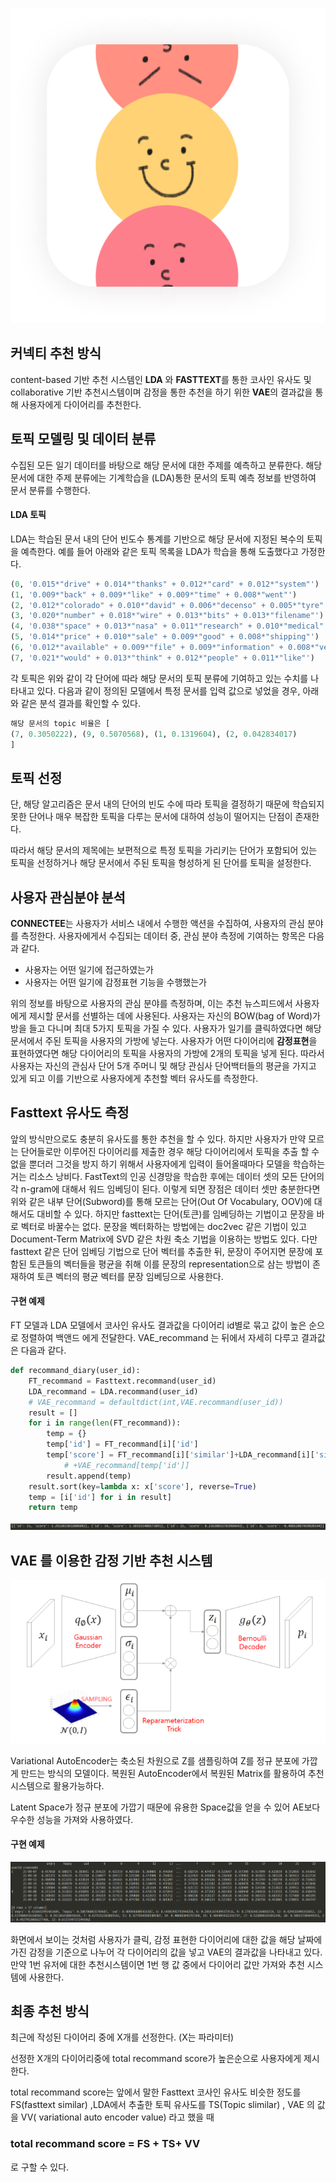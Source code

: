 ![image-20210917223642246](README.assets/main.png)

## 커넥티 추천 방식

content-based 기반 추천 시스템인 **LDA** 와 **FASTTEXT**를 통한 코사인 유사도 및 collaborative 기반 추천시스템이며 감정을 통한 추천을 하기 위한 **VAE**의 결과값을 통해 사용자에게 다이어리를 추천한다. 



## 토픽 모델링 및 데이터 분류

수집된 모든 일기 데이터를 바탕으로 해당 문서에 대한 주제를 예측하고 분류한다. 해당 문서에 대한 주제 분류에는 기계학습을 (LDA)통한 문서의 토픽 예측 정보를 반영하여 문서 분류를 수행한다.



#### LDA 토픽

LDA는 학습된 문서 내의 단어 빈도수 통계를 기반으로 해당 문서에 지정된 복수의 토픽을 예측한다. 
예를 들어 아래와 같은 토픽 목록을 LDA가 학습을 통해 도출했다고 가정한다.

```python
(0, '0.015*"drive" + 0.014*"thanks" + 0.012*"card" + 0.012*"system"')
(1, '0.009*"back" + 0.009*"like" + 0.009*"time" + 0.008*"went"')
(2, '0.012*"colorado" + 0.010*"david" + 0.006*"decenso" + 0.005*"tyre"')
(3, '0.020*"number" + 0.018*"wire" + 0.013*"bits" + 0.013*"filename"')
(4, '0.038*"space" + 0.013*"nasa" + 0.011*"research" + 0.010*"medical"')
(5, '0.014*"price" + 0.010*"sale" + 0.009*"good" + 0.008*"shipping"')
(6, '0.012*"available" + 0.009*"file" + 0.009*"information" + 0.008*"version"')
(7, '0.021*"would" + 0.013*"think" + 0.012*"people" + 0.011*"like"')

```

각 토픽은 위와 같이 각 단어에 따라 해당 문서의 토픽 분류에 기여하고 있는 수치를 나타내고 있다. 다음과 같이 정의된 모델에서 특정 문서를 입력 값으로 넣었을 경우, 아래와 같은 분석 결과를 확인할 수 있다.

```python
해당 문서의 topic 비율은 [
(7, 0.3050222), (9, 0.5070568), (1, 0.1319604), (2, 0.042834017)
]
```



## 토픽 선정

단, 해당 알고리즘은 문서 내의 단어의 빈도 수에 따라 토픽을 결정하기 때문에 학습되지 못한 단어나 매우 복잡한 토픽을 다루는 문서에 대하여 성능이 떨어지는 단점이 존재한다. 

따라서 해당 문서의 제목에는 보편적으로 특정 토픽을 가리키는 단어가 포함되어 있는 토픽을 선정하거나 해당 문서에서 주된 토픽을 형성하게 된 단어를 토픽을 설정한다.



## 사용자 관심분야 분석

**CONNECTEE**는 사용자가 서비스 내에서 수행한 액션을 수집하여, 사용자의 관심 분야를 측정한다. 사용자에게서 수집되는 데이터 중, 관심 분야 측정에 기여하는 항목은 다음과 같다.

- 사용자는 어떤 일기에 접근하였는가
- 사용자는 어떤 일기에 감정표현 기능을 수행했는가

위의 정보를 바탕으로 사용자의 관심 분야를 측정하며, 이는 추천 뉴스피드에서 사용자에게 제시할 문서를 선별하는 데에 사용된다.
사용자는 자신의 BOW(bag of Word)가방을 들고 다니며 최대 5가지 토픽을 가질 수 있다. 사용자가 일기를 클릭하였다면 해당 문서에서 주된 토픽을 사용자의 가방에 넣는다.
사용자가 어떤 다이어리에 **감정표현**을 표현하였다면 해당 다이어리의 토픽을 사용자의 가방에 2개의 토픽을 넣게 된다.
따라서 사용자는 자신의 관심사 단어 5개 주머니 및 해당 관심사 단어백터들의 평균을 가지고 있게 되고 이를 기반으로  사용자에게 추천할 벡터 유사도를 측정한다.



## Fasttext 유사도 측정

앞의 방식만으로도 충분히 유사도를 통한 추천을 할 수 있다. 하지만 사용자가 만약 모르는 단어들로만 이루어진 다이어리를 제출한 경우 해당 다이어리에서 토픽을 추출 할 수 없을 뿐더러 그것을 방지 하기 위해서 사용자에게 입력이 들어올때마다 모델을 학습하는 거는 리소스 낭비다.
FastText의 인공 신경망을 학습한 후에는 데이터 셋의 모든 단어의 각 n-gram에 대해서 워드 임베딩이 된다. 이렇게 되면 장점은 데이터 셋만 충분한다면 위와 같은 내부 단어(Subword)를 통해 모르는 단어(Out Of Vocabulary, OOV)에 대해서도 대비할 수 있다.
하지만  fasttext는 단어(토큰)를 임베딩하는 기법이고 문장을 바로 벡터로 바꿀수는 없다. 문장을 벡터화하는 방법에는 doc2vec 같은 기법이 있고 Document-Term Matrix에 SVD 같은 차원 축소 기법을 이용하는 방법도 있다. 다만 fasttext 같은 단어 임베딩 기법으로 단어 벡터를 추출한 뒤, 문장이 주어지면 문장에 포함된 토큰들의 벡터들을 평균을 취해 이를 문장의 representation으로 삼는 방법이 존재하여 토큰 벡터의 평균 벡터를 문장 임베딩으로 사용한다.

#### 구현 예제

FT 모델과 LDA 모델에서 코사인 유사도 결과값을 다이어리 id별로 묶고 값이 높은 순으로 정렬하여 백앤드 에게 전달한다.
VAE_recommand 는 뒤에서 자세히 다루고 결과값은 다음과 같다.

```python
def recommand_diary(user_id):
    FT_recommand = Fasttext.recommand(user_id)
    LDA_recommand = LDA.recommand(user_id)
    # VAE_recommand = defaultdict(int,VAE.recommand(user_id))
    result = []
    for i in range(len(FT_recommand)):
        temp = {}
        temp['id'] = FT_recommand[i]['id']
        temp['score'] = FT_recommand[i]['similar']+LDA_recommand[i]['similar']
            # +VAE_recommand[temp['id']]
        result.append(temp)
    result.sort(key=lambda x: x['score'], reverse=True)
    temp = [i['id'] for i in result]
    return temp
```

![image-20210917225300180](README.assets/image-20210917225300180.png)



## **VAE 를 이용한 감정 기반 추천 시스템**

![image-20210917223642246](README.assets/image-20210917223642246.png)

Variational AutoEncoder는 축소된 차원으로 Z를 샘플링하여 Z를 정규 분포에 가깝게 만드는 방식의 모델이다.  복원된 AutoEncoder에서 복원된 Matrix를 활용하여 추천시스템으로 활용가능하다. 

Latent Space가 정규 분포에 가깝기 때문에 유용한 Space값을 얻을 수 있어 AE보다 우수한 성능을 가져와 사용하였다.

#### 구현 예제

![image-20210917224509202](README.assets/image-20210917224509202.png)

화면에서 보이는 것처럼 사용자가 클릭, 감정 표현한 다이어리에 대한 값을 해당 날짜에 가진 감정을 기준으로 나누어 각 다이어리의 값을 넣고 VAE의 결과값을 나타내고 있다. 만약 1번 유저에 대한 추천시스템이면 1번 행 값 중에서 다이어리 값만 가져와 추천 시스템에 사용한다. 

## 최종 추천 방식

최근에 작성된 다이어리 중에 X개를 선정한다. (X는 파라미터)

선정한 X개의 다이어리중에 total recommand score가 높은순으로 사용자에게 제시한다.

total recommand score는 앞에서 말한 Fasttext 코사인 유사도 비슷한 정도를 FS(fasttext similar) ,LDA에서 추출한 토픽 유사도를 TS(Topic slimilar) , VAE 의 값을 VV( variational auto encoder value) 라고 했을 때

### total recommand score = FS + TS\+ VV

로 구할 수 있다.




